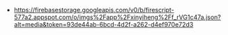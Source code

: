 - https://firebasestorage.googleapis.com/v0/b/firescript-577a2.appspot.com/o/imgs%2Fapp%2Fxinyiheng%2Ff_rVG1c47a.json?alt=media&token=93de44ab-6bcd-4d2f-a262-d4ef970e72d3
